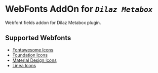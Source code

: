 # WebFonts AddOn for *```Dilaz Metabox```*
Webfont fields addon for Dilaz Metabox plugin.

## Supported Webfonts
* [Fontawesome Icons](http://fontawesome.io/icons/)
* [Foundation Icons](http://zurb.com/playground/foundation-icon-fonts-3)
* [Material Design Icons](https://materialdesignicons.com/)
* [Linea Icons](http://linea.io/)
